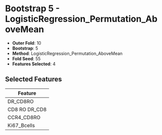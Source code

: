 # Bootstrap 5 - LogisticRegression_Permutation_AboveMean

- **Outer Fold**: 10
- **Bootstrap**: 5
- **Method**: LogisticRegression_Permutation_AboveMean
- **Fold Seed**: 55
- **Features Selected**: 4

## Selected Features

| Feature |
|---------|
| DR_CD8RO |
| CD8 RO DR_CD8 |
| CCR4_CD8RO |
| Ki67_Bcells |
